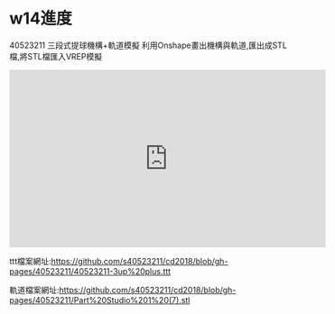 # w14進度


40523211
三段式提球機構+軌道模擬
利用Onshape畫出機構與軌道,匯出成STL檔,將STL檔匯入VREP模擬
<iframe width="560" height="315" src="https://www.youtube.com/embed/D5TVbRu7lnw" frameborder="0" allow="autoplay; encrypted-media" allowfullscreen></iframe>

ttt檔案網址:https://github.com/s40523211/cd2018/blob/gh-pages/40523211/40523211-3up%20plus.ttt

軌道檔案網址:https://github.com/s40523211/cd2018/blob/gh-pages/40523211/Part%20Studio%201%20(7).stl



